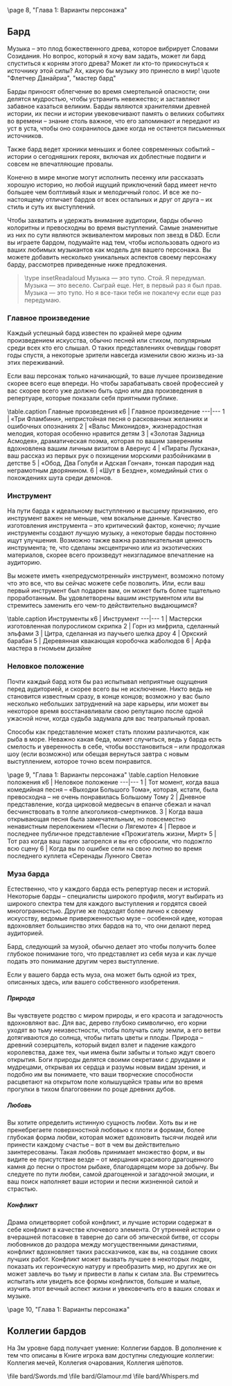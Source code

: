 \page 8, "Глава 1: Варианты персонажа"
## Бард
Музыка – это плод божественного древа, которое вибрирует Словами Созидания. Но вопрос, который я хочу вам задать, может ли бард спуститься к корням этого древа? Может ли кто-то прикоснуться к источнику этой силы? Ах, какую бы музыку это принесло в мир!
\quote "Флетчер Данайриа", "мастер бард"

Барды приносят облегчение во время смертельной опасности; они делятся мудростью, чтобы устранить невежество; и заставляют забавное казаться великим. Барды являются хранителями древней истории, их песни и истории увековечивают память о великих событиях во времени – знание столь важное, что его запоминают и передают из уст в уста, чтобы оно сохранилось даже когда не останется письменных источников.

Также бард ведет хроники меньших и более современных событий – истории о сегодняшних героях, включая их доблестные подвиги и совсем не впечатляющие провалы.

Конечно в мире многие могут исполнить песенку или рассказать хорошую историю, но любой ищущий приключений бард имеет нечто большее чем болтливый язык и мелодичный голос. И все же по-настоящему отличает бардов от всех остальных и друг от друга – их стиль и суть их выступлений.

Чтобы захватить и удержать внимание аудитории, барды обычно колоритны и превосходны во время выступлений. Самые знаменитые из них по сути являются эквивалентом мировых поп звезд в D&D. Если вы играете бардом, подумайте над тем, чтобы использовать одного из ваших любимых музыкантов как модель для вашего персонажа. Вы можете добавить несколько уникальных аспектов своему персонажу барду, рассмотрев приведенные ниже предложения.

> \type insetReadaloud
> Музыка — это тупо. Стой. Я передумал. Музыка — это весело. Сыграй еще. Нет, в первый раз я был прав. Музыка — это тупо. Но я все-таки тебя не покалечу если еще раз передумаю.

### Главное произведение
Каждый успешный бард известен по крайней мере одним произведением искусства, обычно песней или стихом, популярным среди всех кто его слышал. О таких представлениях очевидцы говорят годы спустя, а некоторые зрители навсегда изменили свою жизнь из-за этих переживаний.

Если ваш персонаж только начинающий, то ваше лучшее произведение скорее всего еще впереди. Но чтобы зарабатывать своей профессией у вас скорее всего уже должно быть одно или два произведения в репертуаре, которые показали себя приятными публике.

\table.caption Главные произведения
к6 | Главное произведение
---|---
1 | «Три Фламбини», непристойная песня о раскованных желаниях и ошибочных опознаниях
2 | «Вальс Миконидов», жизнерадостная мелодия, которая особенно нравится детям
3 | «Золотая Задница Асмодея», драматическая поэма, которая по вашим заверениям вдохновлена вашим личным визитом в Авернус
4 | «Пираты Лускана», ваш рассказ из первых рук о похищении морскими разбойниками в детстве
5 | «Обод, Два Голубя и Адская Гончая», тонкая пародия над неграмотным дворянином.
6 | «Шут в Бездне», комедийный стих о похождениях шута среди демонов.

### Инструмент
На пути барда к идеальному выступлению и высшему признанию, его инструмент важен не меньше, чем вокальные данные. Качество изготовления инструмента – это критический фактор, конечно; лучшие инструменты создают лучшую музыку, а некоторые барды постоянно ищут улучшения. Возможно также важна развлекательная ценность инструмента; те, что сделаны эксцентрично или из экзотических материалов, скорее всего произведут неизгладимое впечатление на аудиторию.

Вы можете иметь «непредусмотренный» инструмент, возможно потому что это все, что вы сейчас можете себе позволить. Или, если ваш первый инструмент был подарен вам, он может быть более тщательно проработанным. Вы удовлетворены вашим инструментом или вы стремитесь заменить его чем-то действительно выдающимся?

\table.caption Инструменты
к6 | Инструмент
---|---
1 | Мастерски изготовленная полуросликом скрипка
2 | Горн из мифрила, сделанный эльфами
3 | Цитра, сделанная из паучьего шелка дроу
4 | Оркский барабан
5 | Деревянная квакающая коробочка жаболюдов
6 | Арфа мастера в гномьем дизайне

### Неловкое положение
Почти каждый бард хотя бы раз испытывал неприятные ощущения перед аудиторией, и скорее всего вы не исключение. Никто ведь не становится известным сразу, в конце концов; возможно у вас было несколько небольших затруднений на заре карьеры, или может вы некоторое время восстанавливали свою репутацию после одной ужасной ночи, когда судьба задумала для вас театральный провал.

Способы как представление может стать плохим различаются, как рыба в море. Неважно какая беда, может случиться, ведь у барда есть смелость и уверенность в себе, чтобы восстановиться – или продолжая шоу (если возможно) или обещая вернуться завтра с новым выступлением, которое точно всем понравится.

\page 9, "Глава 1: Варианты персонажа"
\table.caption Неловкие положения
к6 | Неловкое положение
---|---
1 | Тот момент, когда ваша комедийная песня – «Выходки Большого Тома», которая, кстати, была превосходна – не очень понравилась Большому Тому
2 | Дневное представление, когда цирковой медвесыч в епанче сбежал и начал бесчинствовать в толпе алкоголиков-смертников.
3 | Когда ваша открывающая песня была замечательным, но повсеместно ненавистным переложением «Песни о Лягемоте»
4 | Первое и последнее публичное представление «Прожигатель жизни, Мирт»
5 | Тот раз когда ваш парик загорелся и вы его сбросили, что подожгло всю сцену
6 | Когда вы по ошибке сели на свою лютню во время последнего куплета «Серенады Лунного Света»

### Муза барда
Естественно, что у каждого барда есть репертуар песен и историй. Некоторые барды – специалисты широкого профиля, могут выбирать из широкого спектра тем для каждого выступления и гордятся своей многогранностью. Другие же подходят более лично к своему искусству, ведомые приверженностью музе – особенной идее, которая вдохновляет большинство этих бардов на то, что они делают перед аудиторией.

Бард, следующий за музой, обычно делает это чтобы получить более глубокое понимание того, что представляет из себя муза и как лучше подать это понимание другим через выступление.

Если у вашего барда есть муза, она может быть одной из трех, описанных здесь, или вашего собственного изобретения.

##### Природа
Вы чувствуете родство с миром природы, и его красота и загадочность вдохновляют вас. Для вас, дерево глубоко символично, его корни уходят во тьму неизвестности, чтобы получать силу земли, а его ветви дотягиваются до солнца, чтобы питать цветы и плоды. Природа – древний созерцатель, который видел взлет и падение каждого королевства, даже тех, чьи имена были забыты и только ждут своего открытия. Боги природы делятся своими секретами с друидами и мудрецами, открывая их сердца и разумы новым видам зрения, и подобно им вы понимаете, что ваши творческие способности расцветают на открытом поле колышущейся травы или во время прогулки в тихом благоговении по роще древних дубов.

##### Любовь
Вы хотите определить истинную сущность любви. Хоть вы и не пренебрегаете поверхностной любовью к плоти и формам, более глубокая форма любви, которая может вдохновить тысячи людей или принести каждому счастье – вот в чем вы действительно заинтересованы. Такая любовь принимает множество форм, и вы видите ее присутствие везде – от мерцания красивого драгоценного камня до песни о простом рыбаке, благодарящем море за добычу. Вы следуете по пути любви, самой драгоценной и загадочной эмоции, и ваш поиск наполняет ваши истории и песни жизненной силой и страстью.

##### Конфликт
Драма олицетворяет собой конфликт, и лучшие истории содержат в себе конфликт в качестве ключевого элемента. От утренней истории о вчерашней потасовке в таверне до саги об эпической битве, от ссоры любовников до раздора между могущественными династиями, конфликт вдохновляет таких рассказчиков, как вы, на создание своих лучших работ. Конфликт может вызвать лучшее в некоторых людях, показать их героическую натуру и преобразить мир, но других же он может завлечь во тьму и привести в лапы к силам зла. Вы стремитесь испытать или увидеть все формы конфликтов, большие и малые, изучить этот вечный аспект жизни и увековечить его в ваших словах и музыке.

\page 10, "Глава 1: Варианты персонажа"
## Коллегии бардов
На 3м уровне бард получает умение: Коллегии бардов. В дополнение к тем что описаны в Книге игрока вам доступны следующие коллегии: Коллегия мечей, Коллегия очарования, Коллегия шёпотов.

\file bard/Swords.md
\file bard/Glamour.md
\file bard/Whispers.md
